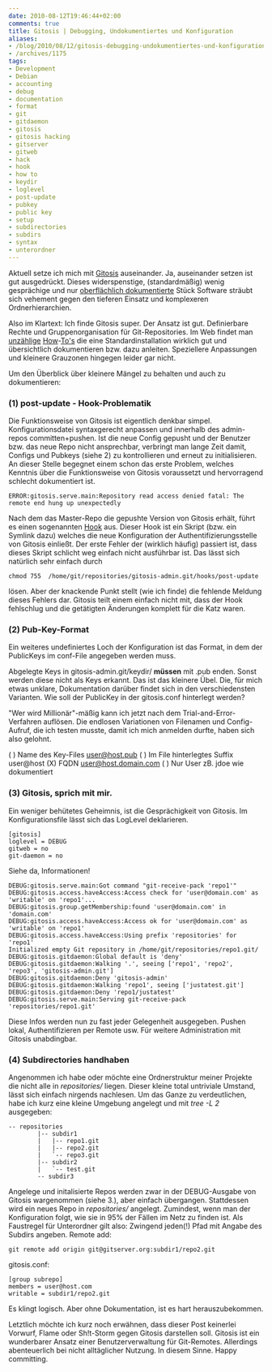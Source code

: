 ```yaml
---
date: 2010-08-12T19:46:44+02:00
comments: true
title: Gitosis | Debugging, Undokumentiertes und Konfiguration
aliases:
- /blog/2010/08/12/gitosis-debugging-undokumentiertes-und-konfiguration
- /archives/1175
tags:
- Development
- Debian
- accounting
- debug
- documentation
- format
- git
- gitdaemon
- gitosis
- gitosis hacking
- gitserver
- gitweb
- hack
- hook
- how to
- keydir
- loglevel
- post-update
- pubkey
- public key
- setup
- subdirectories
- subdirs
- syntax
- unterordner
---
```


Aktuell setze ich mich mit
[Gitosis](http://eagain.net/gitweb/?p=gitosis.git;a=summary) auseinander.
Ja, auseinander setzen ist gut ausgedrückt. Dieses  widerspenstige,
(standardmäßig) wenig gesprächige und nur [oberflächlich dokumentierte](http://eagain.net/gitweb/?p=gitosis.git;a=blob;f=README.rst;h=92047762c38cdf018a901b48a5a092796f51500e;hb=dedb3dc63f413ed6eeba8082b7e93ad136b16d0d)
Stück Software sträubt sich vehement gegen den  tieferen Einsatz und
komplexeren Ordnerhierarchien.

Also im Klartext: Ich finde Gitosis super. Der Ansatz ist gut.
Definierbare Rechte und Gruppenorganisation für Git-Repositories. Im Web
findet man
[unzählige](http://scie.nti.st/2007/11/14/hosting-git-repositories-the-easy-and-secure-way)
[How](http://bogdan.org.ua/2009/02/20/gitosis-how-to-add-new-repository.html)-[To's](http://www.mantisbt.org/wiki/doku.php/mantisbt:gitosis_management)
die eine Standardinstallation wirklich gut und übersichtlich  dokumentieren
bzw. dazu anleiten. Speziellere Anpassungen und kleinere  Grauzonen
hingegen leider gar nicht.

Um den Überblick über kleinere Mängel zu behalten und auch zu
dokumentieren:

### (1) post-update - Hook-Problematik

Die Funktionsweise von Gitosis ist eigentlich denkbar simpel.
Konfigurationsdatei syntaxgerecht anpassen  und innerhalb des admin-repos
committen+pushen. Ist die neue Config  gepusht und der Benutzer bzw. das
neue Repo nicht ansprechbar, verbringt man lange Zeit damit, Configs und
Pubkeys (siehe 2) zu  kontrollieren und erneut zu initialisieren. An dieser
Stelle begegnet einem  schon das erste Problem, welches Kenntnis über die
Funktionsweise von  Gitosis voraussetzt und hervorragend schlecht
dokumentiert ist.

```
ERROR:gitosis.serve.main:Repository read access denied fatal: The remote end hung up unexpectedly
```
Nach dem  das Master-Repo die gepushte Version von Gitosis erhält, führt es
einen  sogenannten
[Hook](http://www.kernel.org/pub/software/scm/git/docs/githooks.html) aus.
Dieser Hook ist ein Skript (bzw. ein Symlink dazu) welches die  neue
Konfiguration der Authentifizierungsstelle von Gitosis einließt. Der erste
Fehler der (wirklich häufig) passiert ist, dass dieses Skript schlicht weg
einfach nicht ausführbar  ist. Das lässt sich natürlich sehr einfach durch

```
chmod 755  /home/git/repositories/gitosis-admin.git/hooks/post-update
```

lösen. Aber der knackende Punkt stellt (wie ich finde) die fehlende Meldung
dieses Fehlers dar. Gitosis teilt einem einfach nicht mit,  dass der Hook
fehlschlug und die getätigten Änderungen komplett für  die Katz waren.

### (2) Pub-Key-Format

Ein weiteres undefiniertes Loch der Konfiguration ist das Format, in  dem
der PublicKeys im conf-File angegeben werden muss.

Abgelegte Keys in gitosis-admin.git/keydir/ **müssen** mit .pub  enden.
Sonst werden diese nicht als Keys erkannt. Das ist das  kleinere Übel. Die,
für mich etwas unklare, Dokumentation darüber findet sich  in den
verschiedensten Varianten. Wie soll der PublicKey in der  gitosis.conf
hinterlegt werden?

"Wer wird Millionär"-mäßig kann ich jetzt nach dem
Trial-and-Error-Verfahren auflösen. Die endlosen Variationen von  Filenamen
und Config-Aufruf, die ich testen musste, damit ich mich  anmelden durfte,
haben sich also gelohnt.

( ) Name des Key-Files user@host.pub
( ) Im File hinterlegtes Suffix user@host
(X) FQDN user@host.domain.com
( ) Nur User zB. jdoe wie dokumentiert

### (3) Gitosis, sprich mit mir.

Ein weniger behütetes Geheimnis, ist die Gesprächigkeit von Gitosis. Im
Konfigurationsfile lässt sich das LogLevel deklarieren.

```
[gitosis]
loglevel = DEBUG
gitweb = no
git-daemon = no
```

Siehe da, Informationen!

    DEBUG:gitosis.serve.main:Got command "git-receive-pack 'repo1'"
    DEBUG:gitosis.access.haveAccess:Access check for 'user@domain.com' as 'writable' on 'repo1'...
    DEBUG:gitosis.group.getMembership:found 'user@domain.com' in 'domain.com'
    DEBUG:gitosis.access.haveAccess:Access ok for 'user@domain.com' as 'writable' on 'repo1'
    DEBUG:gitosis.access.haveAccess:Using prefix 'repositories' for 'repo1'
    Initialized empty Git repository in /home/git/repositories/repo1.git/
    DEBUG:gitosis.gitdaemon:Global default is 'deny'
    DEBUG:gitosis.gitdaemon:Walking '.', seeing ['repo1', 'repo2', 'repo3', 'gitosis-admin.git']
    DEBUG:gitosis.gitdaemon:Deny 'gitosis-admin'
    DEBUG:gitosis.gitdaemon:Walking 'repo1', seeing ['justatest.git']
    DEBUG:gitosis.gitdaemon:Deny 'repo1/justatest'
    DEBUG:gitosis.serve.main:Serving git-receive-pack 'repositories/repo1.git'

Diese Infos werden nun zu fast jeder Gelegenheit ausgegeben. Pushen lokal,
Authentifizieren per Remote usw. Für weitere Administration mit Gitosis
unabdingbar.

### (4) Subdirectories handhaben

Angenommen ich habe oder möchte eine Ordnerstruktur meiner Projekte die
nicht alle in _repositories/_ liegen. Dieser kleine total untriviale
Umstand, lässt sich einfach nirgends nachlesen. Um das Ganze zu
verdeutlichen, habe ich kurz eine kleine Umgebung angelegt und mit _tree -L
2_ ausgegeben:

```
-- repositories
        |-- subdir1
        |   |-- repo1.git
        |   |-- repo2.git
        |   `-- repo3.git
        |-- subdir2
        |   `-- test.git
        -- subdir3
```


Angelege und initalisierte Repos werden zwar in der DEBUG-Ausgabe von
Gitosis wargenommen (siehe 3.), aber einfach übergangen. Stattdessen wird
ein neues Repo in _repositories/_ angelegt. Zumindest, wenn man der
Konfiguration folgt, wie sie in 95% der Fällen im Netz zu finden ist. Als
Faustregel für Unterordner gilt also: Zwingend jeden(!) Pfad mit Angabe des
Subdirs angeben.  Remote add:

```
git remote add origin git@gitserver.org:subdir1/repo2.git
```

gitosis.conf:

```
[group subrepo]
members = user@host.com
writable = subdir1/repo2.git
```

Es klingt logisch. Aber ohne Dokumentation, ist es hart herauszubekommen.

Letztlich möchte ich kurz noch erwähnen, dass dieser Post keinerlei
Vorwurf, Flame oder Sh!t-Storm gegen Gitosis darstellen soll. Gitosis ist
ein wunderbarer Ansatz einer Benutzerverwaltung für Git-Remotes. Allerdings
abenteuerlich bei nicht alltäglicher Nutzung. In diesem Sinne. Happy
committing.
